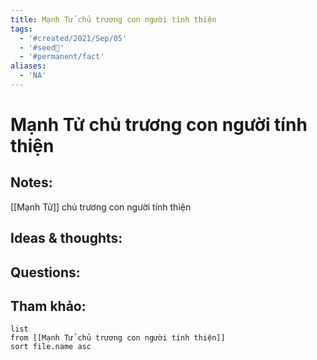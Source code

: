 ```yaml
---
title: Mạnh Tử chủ trương con người tính thiện
tags:
  - '#created/2021/Sep/05'
  - '#seed🥜'
  - '#permanent/fact'
aliases:
  - 'NA'
---
```

# Mạnh Tử chủ trương con người tính thiện

## Notes:
[[Mạnh Tử]] chủ trương con người tính thiện

## Ideas & thoughts:

## Questions:


## Tham khảo:
```dataview
list
from [[Mạnh Tử chủ trương con người tính thiện]]
sort file.name asc
```